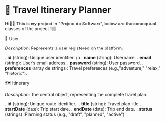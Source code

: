 # 🧭 Travel Itinerary Planner

Hi👋🏽 This is my project in "Projeto de Software", below are the conceptual classes of the project 👇🏽

👤 User

*Description*: Represents a user registered on the platform.

. **id** (string): Unique user identifier. /n
. **name** (string): Username.
. **email** (string): User's email address.
. **password** (string): User password.
. **preferences** (array de strings): Travel preferences (e.g.,"adventure," "relax," "historic").

🗺️ Itinerary

*Description*: The central object, representing the complete travel plan.

. **id** (string): Unique route identifier..
. **title** (string): Travel plan title..
. **startDate** (date): Trip start date.
. **endDate** (date): Trip end date.
. **status** (strings) :Planning status (e.g., "draft", "planned", "active")
